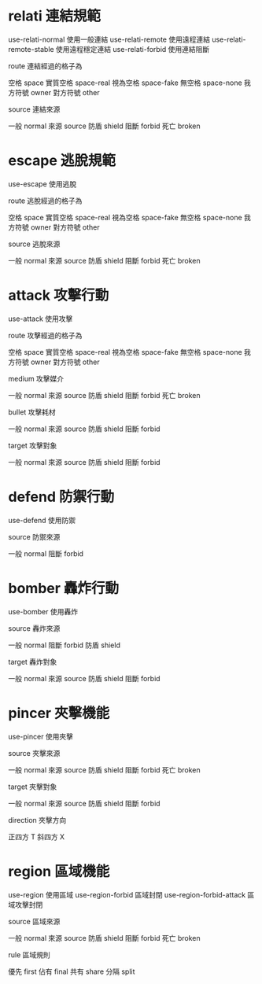 # relati 連結規範

use-relati-normal 使用一般連結
use-relati-remote 使用遠程連結
use-relati-remote-stable 使用遠程穩定連結
use-relati-forbid 使用連結阻斷

route 連結經過的格子為

空格 space
實質空格 space-real
視為空格 space-fake
無空格 space-none
我方符號 owner
對方符號 other

source 連結來源

一般 normal
來源 source
防盾 shield
阻斷 forbid
死亡 broken

# escape 逃脫規範

use-escape 使用逃脫

route 逃脫經過的格子為

空格 space
實質空格 space-real
視為空格 space-fake
無空格 space-none
我方符號 owner
對方符號 other

source 逃脫來源

一般 normal
來源 source
防盾 shield
阻斷 forbid
死亡 broken

# attack 攻擊行動

use-attack 使用攻擊

route 攻擊經過的格子為

空格 space
實質空格 space-real
視為空格 space-fake
無空格 space-none
我方符號 owner
對方符號 other

medium 攻擊媒介

一般 normal
來源 source
防盾 shield
阻斷 forbid
死亡 broken

bullet 攻擊耗材

一般 normal
來源 source
防盾 shield
阻斷 forbid

target 攻擊對象

一般 normal
來源 source
防盾 shield
阻斷 forbid

# defend 防禦行動

use-defend 使用防禦

source 防禦來源

一般 normal
阻斷 forbid

# bomber 轟炸行動

use-bomber 使用轟炸

source 轟炸來源

一般 normal
阻斷 forbid
防盾 shield

target 轟炸對象

一般 normal
來源 source
防盾 shield
阻斷 forbid

# pincer 夾擊機能

use-pincer 使用夾擊

source 夾擊來源

一般 normal
來源 source
防盾 shield
阻斷 forbid
死亡 broken

target 夾擊對象

一般 normal
來源 source
防盾 shield
阻斷 forbid

direction 夾擊方向

正四方 T
斜四方 X

# region 區域機能

use-region 使用區域
use-region-forbid 區域封閉
use-region-forbid-attack 區域攻擊封閉

source 區域來源

一般 normal
來源 source
防盾 shield
阻斷 forbid
死亡 broken

rule 區域規則

優先 first
佔有 final
共有 share
分隔 split